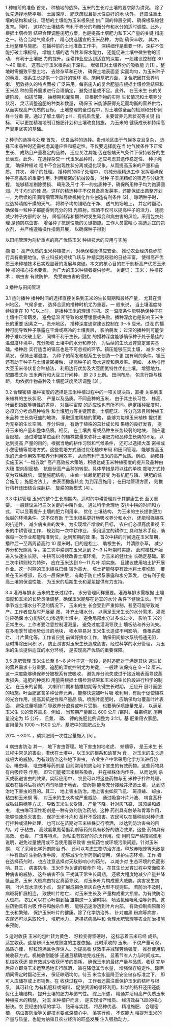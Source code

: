  1.种植前的准备 首先， 种植地的选择。玉米的生长对土壤的要求颇为讲究。 除了优先选择地势平坦、 土层深厚、 肥沃疏松且排水性良好的地 块外， 还应注重土壤的结构和成分。理想的土壤能为玉米根系提 供广阔的伸展空间， 确保根系稳健发育。同时， 这样的土壤结构 有利于养分的均衡分布和水分的适时调控。此外， 根据土壤检测 结果合理调整施肥方案，也是提高土壤肥力和玉米产量的关键 措施之一。结合当地气候条件， 精心挑选适宜的玉米品种， 方能 确保丰收。 其次， 土地整理与施肥。 在播种前的土地准备工作中， 深耕细作是重要一环。深耕不仅能打破土壤板结， 增加土壤的透 气性和保水能力， 还能促进土壤中微生物的活动， 有利于土壤肥 力的提升。深耕作业应达到适宜的深度， 一般建议控制在 30 ～40 厘米， 这有助于玉米根系向下深扎， 增强其对土壤养分的吸收能 力[1] 。整地时需细致平整土地， 去除杂草和石块， 确保土地表面坚 实而均匀，为玉米种子的萌发、根系生长提供一个良好的微环 境。施用基肥方面， 复合肥因其营养均衡、 肥效持久的特点而被 广泛采用。每亩施入的复合肥量应根据土壤检测结果和玉米品 种的营养需求进行合理确定， 避免过量或不足。此外， 在玉米生 长的关键阶段， 如拔节期、 抽穗期和灌浆期， 应根据作物的实际 生长情况和土壤养分状况， 灵活调整追肥的种类和数量， 确保玉 米能够获得充足而均衡的营养供给， 从而实现高产优质的目标。 土地整理的全过程中，对土壤做全面的检测和分析同样十分重 要。通过了解土壤的 pH 、有机质含量、 主要营养元素状况等关键 指标， 可以更加精准地制订施肥计划和土壤改良措施， 为玉米的 健康成长和持续高产奠定坚实的基础。 

2 种子的选择与处理 首先， 优良品种的选择。贵州地区由于气候多变且复杂， 选择玉米品种时还需考虑其适应性和稳定性。不仅要选择能在当 地气候条件下正常生长、 成熟且产量稳定的品种， 还应关注其能 否在极端天气条件下保持较好的生长表现。此外， 在选择杂交一 代玉米品种时， 还应考虑其遗传稳定性、 种子纯度， 确保种植过 程中不会出现性状分离或退化现象，从而提高玉米的产量和品 质。 其次， 种子的处理。 播种前的种子处理中， 机械分级精选工作 发挥着确保种子高品质的重要作用。利用精密的机械设备， 对种 子实施精细的筛选与分级流程， 能够精准剔除受损、 畸形及尺寸 不一的劣质种子，确保所用种子均为饱满圆润、尺寸均匀的佳 品。这样的精选种子不仅具备高发芽率，还能保证出苗整齐划 一，为后续的田间精细管理和高效机械化作业创造有利条件 [2] 。晾晒种子时， 应选择晴朗干燥的天气， 将种子均匀铺晒在干净、 透气的场地上， 并定时翻动， 确保每一粒种子都能得到充分的阳 光照射。晾晒不仅可以提高种子的活力， 还能减少种子内部的水 分， 降低储存和播种时发生霉变和病虫害的风险。采用包衣处理 是预防病虫害、 增强种子抗逆性能的关键措施。工作人员需精心 挑选适宜的包衣剂， 并严格遵循操作指南开展， 以确保种子得到 

以田间管理为剖析重点的高产优质玉米 种植技术的应用与实施 

摘 要： 高产优质的玉米种植技术， 对确保粮食供应安全、 推动农业经济稳步前行具有重要地位。农业科技的持续飞跃与 种植实践经验的日益丰富， 使得高产优质玉米种植技术已实现显著的发展与突破。本文的核心目的在于剖析高产优质玉米种 植的核心技术要素， 为广大的玉米种植者提供参考。 关键词： 玉米； 种植技术； 病虫害 有效防护， 免受病虫害的侵扰。 

3 播种与田间管理 

3.1 适时播种 播种时间的选择直接关系到玉米的生长周期和最终产量， 尤其在贵州地区， 气候多变， 选择合适的播种时机尤为重要。一 般来说， 当土壤温度持续稳定在 10 ℃以上时， 是播种玉米的理想 时机。这一温度条件能够确保种子在土壤中正常萌发， 避免低温 所导致的发芽缓慢或失败。播种深度也是影响玉米生长的重要 因素之一。贵州地区， 播种深度通常建议控制在 3～5 厘米。过浅 的播种可能导致种子暴露在干燥或寒冷的土壤表层， 影响萌发； 过深的播种则可能使种子难以突破土层， 同样不利于生长。适宜 的播种深度能够确保种子处于最佳的温湿度环境中，充分吸收 土壤中的水分和养分， 为后续的生长发育奠定坚实基础。播种后 实行适当的镇压也是不可忽视的环节。镇压能够压实土壤， 减少 水分蒸发， 保持土壤湿度， 为种子的萌发和根系生长创造一个更 加有利的条件。镇压还有助于种子与土壤紧密接触， 提高种子的 吸水速度和萌发率。例如， 本地推行大豆玉米带状复合种植法， 利用边行优势及大豆固氮特性优化土壤， 增强地力。配置模式为 玉米两行和大豆三行间种， 即 2∶3 比例。 田间布局， 包含行距与株 距， 均依据作物品种及土壤肥沃度灵活调整 [3] 。

3.2 合理密植 播种密度的选择是玉米种植过程中的一项关键决策，直接 关系到玉米植株的生长状况、 产量以及品质。不同品种的玉米， 由于其生长习性、 株高、 叶面积指数等特性的差异， 对播种密度 的适应性也有所不同。确定播种密度时， 必须充分考虑品种特性 和土壤肥力等关键因素。土壤肥沃、 养分充沛且所种植玉米品种 生长势旺盛的地块， 采取适度稀植的策略， 能够为每棵玉米植株 提供更为充裕的生长空间、 养分供给， 有助于植株的茁壮成长和 果穗的良好发育， 提升玉米的产量和整体品质。相反， 在土壤贫 瘠或品种生长势较弱的地块， 则应适当密植， 通过增加单位面积 的植株数量来弥补土壤肥力和品种生长势的不足，以达到提高 产量的目的。根据当地的耕作习惯和气候条件， 还可以选择大垄 密植或小垄密植等栽培方式。这些栽培方式通过优化植株布局 和田间管理， 能够提高玉米的光合作用效率和养分利用效率， 从而有利于玉米的高产优质。例如， 纳雍县实施玉米 “一增五改” 高产高效技术策略，积极达成玉米种植密度的提升及品种由大穗 型向耐密植、 抗倒伏高产品种的转型。具体举措是将以往的单株 栽培方式转变为双株栽培， 调整施肥结构， 由单一依赖氮肥转变 为有机肥与磷、 钾肥的综合施用； 施肥方法上， 由表面撒施转变 为到深层施用； 在田地管理方面， 则推行秸秆还田结合深翻耕、 旋耕的新模式 [4] 。

3.3 中耕管理 玉米的整个生长周期内，适时的中耕管理对于其健康生长 至关重要。 一般建议进行三次关键的中耕作业。 通过科学合理地 安排中耕的时间和方式， 可以显著提升土壤的肥力利用率， 优化 土壤结构， 为玉米的生长提供更加优越的环境条件。这不仅有助 于玉米根系更好地吸收养分和水分， 还能增强植株的抗逆性， 减少病虫害的发生。为实现增产增收的目标， 农户们必须高度重视 玉米的中耕管理工作， 规划每一次中耕作业， 采用适宜的耕作工 具和技术手段，确保每一次作业都能精准到位，达到预期的效 果。首次中耕的时间选在玉米苗期，播种后一至两周苗高约 10 厘米时。目的是松土、 助根生长， 并清除杂草， 减少养分和光照竞 争。第二次中耕则在玉米达到 2～3 片叶期时实施， 此时植株开始 进入快速生长期， 中耕可以持续改善土壤环境， 为玉米的健壮生 长确定基础。第三次中耕则较为特殊， 应在玉米达到 9～11 片叶 期实施， 且建议使用培土铲开展作业。这一时期的玉米植株已经 较为高大， 培土铲能够更有效地将土壤堆起， 覆盖在玉米根部， 形成一层保护层， 有助于防止根系暴露和水分蒸发， 也有利于提 高土壤的保温性能， 为玉米的后期生长和灌浆提供有力支持。 

3.4 灌溉与排水 玉米的生长过程中， 水分管理同样重要。灌溉与排水需根据 土壤湿度和玉米的长势灵活调整，确保玉米能够在适宜的水分 条件下健康生长。干旱季节或土壤水分不足的情况下， 玉米的生 长会受到严重抑制，甚至可能导致减产。工作者应及时开展灌 溉， 补充土壤水分， 以满足玉米生长的水分需求。灌溉时应确保 水分能够均匀渗透到土壤中， 避免局部水分过多或过少， 影响玉 米的正常生长。工作者要注意控制灌溉量， 避免过度灌溉导致土 壤板结和养分流失。在多雨季节或地势低洼的地块， 积水容易对 玉米生长造成不利影响， 像根系腐烂、 叶片黄化等。工作者应提 前做好排水工作， 确保田间排水系统畅通无阻， 及时排除田间积 水， 防止涝害对玉米生长造成危害。经过科学的水分管理， 为玉 米的生长提供适宜的水分环境， 是实现高产优质的重要保障。 

3.5 施肥管理 玉米生长至 6～8 片叶子这一阶段，适时追肥对于满足其快 速生长的营养需求十分重要。追肥的深度控制尤为关键， 一般建 议保持在 8～12 厘米。这一深度能够确保养分被根系有效吸收， 避免养分流失或过于接近地表而导致蒸发损失。追肥的种类和 用量需根据土壤检测结果和玉米的生长阶段进行科学的制定。 在玉米的苗期、 大喇叭口期和抽雄初期等关键生长时期， 还应开 展叶面肥的喷施。叶面肥富含多种营养元素， 能够快速被叶片吸 收利用，有助于促使植株的光合作用，提高其抗逆性和产量品 质。喷施叶面肥时， 应确保均匀覆盖叶片表面， 避免过量喷施而 导致养分浪费或叶片受损， 也要确保喷施量充足， 以满足玉米生 长的营养需求。例如， 当预期产量超过 600 公斤 /亩时， 每亩纯氮 施用量设定为 15 公斤， 且氮、 磷、 钾的施肥比例调整为 3∶1∶1。基 肥重用农家肥， 亩用量为 1000 ～1500 公斤。基肥中的氮肥占比为 

20% ～30% ，磷钾肥则一次性足量施入 [5] 。

4 病虫害防治 其一， 地下害虫管理。地下害虫如地老虎、 蛴螬等， 是玉米生 长过程中常见的害虫，潜伏在土壤中，以玉米的根系和幼苗为 食， 对玉米的生长造成极大的威胁。为有效防治这些地下害虫， 农业生产中常采用化学方法进行防治。噻虫嗪、 吡虫啉等药剂是 目前常用的防治地下害虫的有效药物。这些药物具有内吸传导 作用， 即它们能被玉米根系吸收， 并在植株体内传导， 从而达到 杀灭或驱避害虫的效果。实际应用中， 农民可以将这些药物与玉 米种子拌种处理， 或者在播种后将药剂均匀喷施于地表， 使药物 能够充分接触并渗透土壤， 达到防治地下害虫的目的。其二， 地上害虫防治。地上害虫如灰飞虱、 斑须蝽、 蚜虫、 粘虫和玉米螟 等， 对玉米的生长构成严重威胁， 通过吸食叶片汁液、 啃食茎秆 或钻蛀果穗等方式， 导致玉米生长受阻、 产量下降。针对灰飞虱、 斑须蝽和蚜虫， 吡虫啉可湿性粉剂是一种有效的防治药剂。这种 药剂具有触杀和胃毒作用， 能够快速杀灭害虫， 保护玉米叶片和 茎秆不受损害。农民可以在播种前对种子进行拌种或浸种处理， 也可以在苗期对玉米植株实行喷洒， 以达到防治害虫的目的。对 于粘虫， 高效氯氟氰菊酯乳剂等药剂具有较好的防治效果。这些 药物具有高效、 低毒、 广谱等特点， 对粘虫有较好的杀灭作用。使 用时应严格按照使用说明，避免过量使用或不当使用而导致害 虫抗药性或环境污染问题。针对玉米螟， 除了采用化学药剂防治 外， 还可以考虑生物防治方法。释放赤眼蜂等天敌是一种有效的 生物防治手段， 能够减少化学药剂的使用， 保护生态环境。工作 者在选择药剂时， 也应注意选择对天敌影响小的药剂， 以减少对 生态环境的负面影响。其三， 病害防治。玉米作为关键的粮食作 物， 在其生长发育过程中常面临多种病害的威胁， 这些病害不仅 干扰其正常生长周期， 还极大程度地减少产量并降低品质。玉米 大斑病由特定真菌导致， 对玉米叶片构成重大威胁。病害发生初 期， 叶片现水渍状小点， 渐扩展成褐色至灰白色大型不规则斑。 若防治不及时， 病斑将扩展相连， 致使叶片枯亡， 对玉米生长及 产量构成重大损害。为有效防治大斑病， 农民可以在心叶期到抽 雄期这一关键时期， 喷洒氟硅唑乳油等药剂。这些药物具有内吸 传导和触杀作用， 能够迅速渗透到叶片内部， 有效抑制病原菌的 生长和繁殖， 保护玉米叶片的健康。除了化学防治外， 针对瘤黑 粉病等病害， 农民还可以采取轮作、 培肥地力、 选择抗病品种和 合理水肥管理等农业防治措施来预防。 

5 适时收获 玉米的包叶转为黄色、 籽粒变得坚硬时， 这标志着玉米已经 成熟， 适宜收获。这是辨识玉米成熟度的主要依据。此时采收的 玉米， 不仅产量可观， 品质亦佳， 籽粒饱满且色泽诱人。为提高收 获效率并减轻劳动强度， 推荐使用机械收获方式。机械收割能够 迅速且精确地完成任务， 显著节省人力与时间成本。机械收获还 能有效减少收获环节的损耗， 确保玉米的最终产量与品质。收获 完毕后应立即将玉米运至场地实行晾晒， 旨在降低其含水量， 增强储存稳定性。晾晒期间需定时翻动玉米， 保证晾晒均匀。待玉 米含水量降至安全储存标准之下， 即可入库储存或上市销售。在 收获过程中， 工作者还需注重保护玉米的秸秆与根系， 其可转化 为有机肥料或饲料， 促使资源的循环利用。科学的秸秆还田还能 优化土壤结构， 提升土壤的肥力与透气性。 综上所述， 精通并活用高产优质玉米种植技术的精髓， 对玉 米种植户而言， 是实现增产增质、 经济效益飞跃的核心秘诀。农 民经由持续的学习、 钻研与实践， 将品种优选、 精准施肥、 合理密 植、 病虫害防治等关键技术要点深植心中、 落实行动， 不仅能大 幅提升玉米的产量与质量，也能为纳雍县农业经济的旺盛发展 注入强劲动力。 
